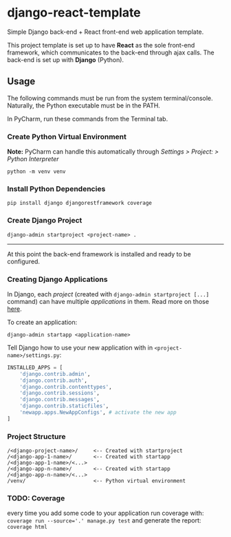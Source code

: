 # django-react-template
Simple Django back-end + React front-end web application template.

This project template is set up to have **React** as the sole front-end framework, which communicates
to the back-end through ajax calls. The back-end is set up with **Django** (Python).

## Usage
The following commands must be run from the system terminal/console. Naturally, the Python executable must be
in the PATH.

In PyCharm, run these commands from the Terminal tab.

### Create Python Virtual Environment
**Note:** PyCharm can handle this automatically through *Settings > Project:<project-name> > Python Interpreter*
````
python -m venv venv 
````

### Install Python Dependencies
````
pip install django djangorestframework coverage
````

### Create Django Project
````
django-admin startproject <project-name> .
````

----------------------

At this point the back-end framework is installed and ready to be configured.

### Creating Django Applications

In Django, each *project* (created with ``django-admin startproject [...]`` command) can have multiple *applications* 
in them. Read more on those [here](https://docs.djangoproject.com/en/3.0/intro/reusable-apps/#:~:text=A%20Django%20application%20is%20a,%2C%20urls%20%2C%20and%20views%20submodules.).

To create an application:
````
django-admin startapp <application-name>
````

Tell Django how to use your new application with in ``<project-name>/settings.py``:
````python
INSTALLED_APPS = [
    'django.contrib.admin',
    'django.contrib.auth',
    'django.contrib.contenttypes',
    'django.contrib.sessions',
    'django.contrib.messages',
    'django.contrib.staticfiles',
    'newapp.apps.NewAppConfigs', # activate the new app
]
````

### Project Structure
````
/<django-project-name>/     <-- Created with startproject
/<django-app-1-name>/       <-- Created with startapp
/<django-app-1-name>/<...>
/<django-app-n-name>/       <-- Created with startapp
/<django-app-n-name>/<...>
/venv/                      <-- Python virtual environment
````

### TODO: Coverage
every time you add some code to your application run coverage with:
``coverage run --source='.' manage.py test``
and generate the report:
``coverage html``

